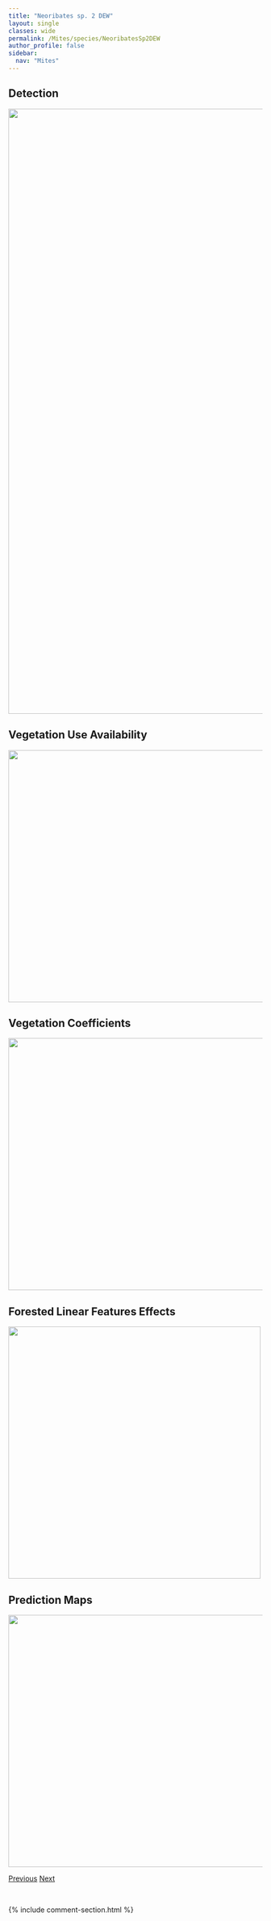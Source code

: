 ```yaml
---
title: "Neoribates sp. 2 DEW"
layout: single
classes: wide
permalink: /Mites/species/NeoribatesSp2DEW
author_profile: false
sidebar:
  nav: "Mites"
---
```


<h2>Detection</h2>

<a href="https://drive.google.com/uc?export=view&id=1jH4xVsXfqYf2i-vwaHKlWz1g6cMvQHkY">
<img src="https://drive.google.com/uc?export=view&id=1jH4xVsXfqYf2i-vwaHKlWz1g6cMvQHkY" height = "1200" width = "800">
</a>


<h2>Vegetation Use Availability</h2>

<a href="https://drive.google.com/uc?export=view&id=1f3_aUnKZEz443J1qby31ENyhfYPgEqzy">
<img src="https://drive.google.com/uc?export=view&id=1f3_aUnKZEz443J1qby31ENyhfYPgEqzy" height = "500" width = "1000">
</a>


<h2>Vegetation Coefficients</h2>

<a href="https://drive.google.com/uc?export=view&id=1KDFMK_9Gid2hyDnJkOhjOqaXO54W2vT7">
<img src="https://drive.google.com/uc?export=view&id=1KDFMK_9Gid2hyDnJkOhjOqaXO54W2vT7" height = "500" width = "1000">
</a>


<h2>Forested Linear Features Effects</h2>

<a href="https://drive.google.com/uc?export=view&id=12kruVos3CwSKGMhqqUGeERn_5KKVyN3Z">
<img src="https://drive.google.com/uc?export=view&id=12kruVos3CwSKGMhqqUGeERn_5KKVyN3Z" height = "500" width = "500">
</a>


<h2>Prediction Maps</h2>

<a href="https://drive.google.com/uc?export=view&id=1s3vRygmu3USubg14lkzohQW-G46SZJLn">
<img src="https://drive.google.com/uc?export=view&id=1s3vRygmu3USubg14lkzohQW-G46SZJLn" height = "500" width = "1000">
</a>


<a href="/DevelopmentWebsite/Mites/species/NeoribatesSp1DEW" class="pagination--pager" title="Neoribates sp. 1 DEW">Previous</a> <a href="/DevelopmentWebsite/Mites/species/NothrusAnauniensis" class="pagination--pager" title="Nothrus anauniensis">Next</a>

<p>&nbsp;</p>

{% include comment-section.html %}
